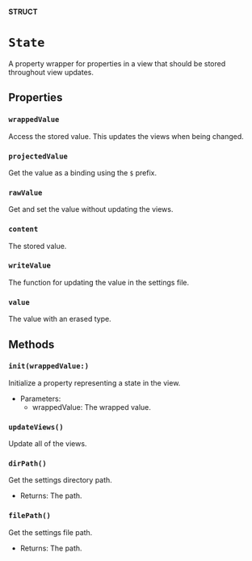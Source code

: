 **STRUCT**

# `State`

A property wrapper for properties in a view that should be stored throughout view updates.

## Properties
### `wrappedValue`

Access the stored value. This updates the views when being changed.

### `projectedValue`

Get the value as a binding using the `$` prefix.

### `rawValue`

Get and set the value without updating the views.

### `content`

The stored value.

### `writeValue`

The function for updating the value in the settings file.

### `value`

The value with an erased type.

## Methods
### `init(wrappedValue:)`

Initialize a property representing a state in the view.
- Parameters:
    - wrappedValue: The wrapped value.

### `updateViews()`

Update all of the views.

### `dirPath()`

Get the settings directory path.
- Returns: The path.

### `filePath()`

Get the settings file path.
- Returns: The path.
